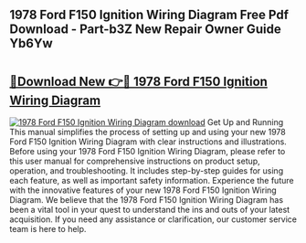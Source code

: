 ## 1978 Ford F150 Ignition Wiring Diagram Free Pdf Download - Part-b3Z New Repair Owner Guide Yb6Yw

# <h2><a href="http://dflc0hc.blite.top/?on=1978+Ford+F150+Ignition+Wiring+Diagram">🔗Download New 👉🔴 1978 Ford F150 Ignition Wiring Diagram</a></h2>

[![1978 Ford F150 Ignition Wiring Diagram download](https://i.imgur.com/lujVjoI.png)](http://dflc0hc.blite.top/?on=1978+Ford+F150+Ignition+Wiring+Diagram)
Get Up and Running This manual simplifies the process of setting up and using your new 1978 Ford F150 Ignition Wiring Diagram with clear instructions and illustrations. Before using your 1978 Ford F150 Ignition Wiring Diagram, please refer to this user manual for comprehensive instructions on product setup, operation, and troubleshooting. It includes step-by-step guides for using each feature, as well as important safety information. Experience the future with the innovative features of your new 1978 Ford F150 Ignition Wiring Diagram. We believe that the 1978 Ford F150 Ignition Wiring Diagram has been a vital tool in your quest to understand the ins and outs of your latest acquisition. If you need any assistance or clarification, our customer service team is here to help.
